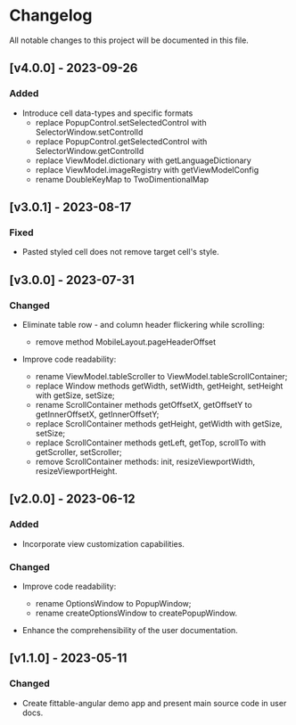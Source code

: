 # Changelog

All notable changes to this project will be documented in this file.

## [v4.0.0] - 2023-09-26

### Added

- Introduce cell data-types and specific formats
  - replace PopupControl.setSelectedControl with SelectorWindow.setControlId
  - replace PopupControl.getSelectedControl with SelectorWindow.getControlId
  - replace ViewModel.dictionary with getLanguageDictionary
  - replace ViewModel.imageRegistry with getViewModelConfig
  - rename DoubleKeyMap to TwoDimentionalMap

## [v3.0.1] - 2023-08-17

### Fixed

- Pasted styled cell does not remove target cell's style.

## [v3.0.0] - 2023-07-31

### Changed

- Eliminate table row - and column header flickering while scrolling:

  - remove method MobileLayout.pageHeaderOffset

- Improve code readability:

  - rename ViewModel.tableScroller to ViewModel.tableScrollContainer;
  - replace Window methods getWidth, setWidth, getHeight, setHeight with getSize, setSize;
  - rename ScrollContainer methods getOffsetX, getOffsetY to getInnerOffsetX, getInnerOffsetY;
  - replace ScrollContainer methods getHeight, getWidth with getSize, setSize;
  - replace ScrollContainer methods getLeft, getTop, scrollTo with getScroller, setScroller;
  - remove ScrollContainer methods: init, resizeViewportWidth, resizeViewportHeight.

## [v2.0.0] - 2023-06-12

### Added

- Incorporate view customization capabilities.

### Changed

- Improve code readability:

  - rename OptionsWindow to PopupWindow;
  - rename createOptionsWindow to createPopupWindow.

- Enhance the comprehensibility of the user documentation.

## [v1.1.0] - 2023-05-11

### Changed

- Create fittable-angular demo app and present main source code in user docs.
